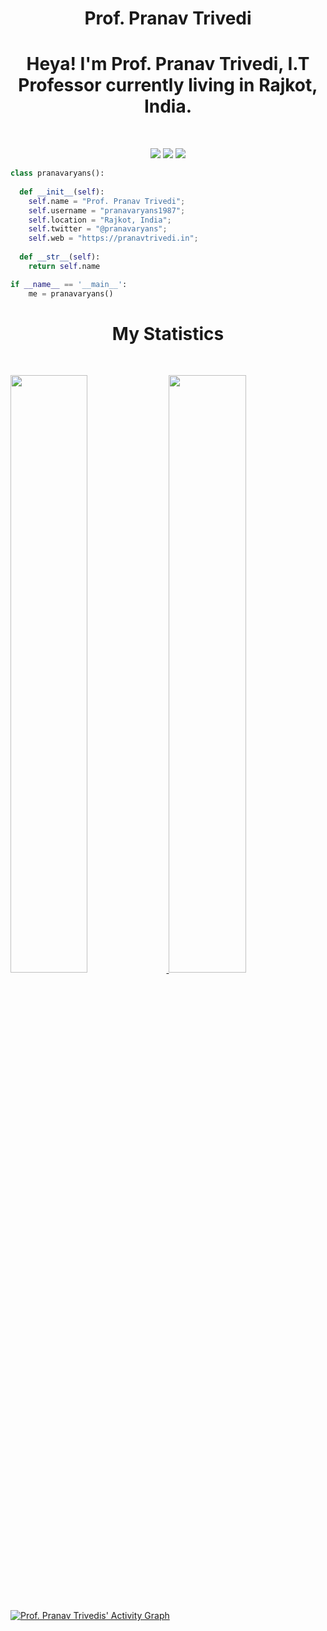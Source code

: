 <h1 align="center">
  <b>Prof. Pranav Trivedi</b>
</h1>

<h1 align="center">Heya! I'm Prof. Pranav Trivedi, I.T Professor currently living in Rajkot, India.</h1>

<br>

<p>
<div align="center">
  <img src="https://img.shields.io/badge/-HTML-c58545?style=for-the-badge&logo=html5&logoColor=c58545&labelColor=282828">
  <img src="https://img.shields.io/badge/-CSS-d1a01f?style=for-the-badge&logo=css3&logoColor=d1a01f&labelColor=282828">
  <img src="https://img.shields.io/badge/-Python-98b982?style=for-the-badge&logo=python&logoColor=98b982&labelColor=282828">
</div>
</p>

```python
class pranavaryans():
    
  def __init__(self):
    self.name = "Prof. Pranav Trivedi";
    self.username = "pranavaryans1987";
    self.location = "Rajkot, India";
    self.twitter = "@pranavaryans";
    self.web = "https://pranavtrivedi.in";
  
  def __str__(self):
    return self.name

if __name__ == '__main__':
    me = pranavaryans()
```

<h1 align="center">My Statistics</h1>

<br/>
<p align="left">
  <a href="https://pranavtrivedi.in/">
  <img width="49.5%" src="https://github-readme-stats.vercel.app/api?username=pranavaryans1987&show_icons=true&theme=gruvbox&hide_border=true" />
    <img width="49.5%" src="https://github-readme-streak-stats.herokuapp.com/?user=pranavaryans1987&theme=gruvbox&hide_border=true" />
  </a>
</p>
<br>

[![Prof. Pranav Trivedis' Activity Graph](https://activity-graph.herokuapp.com/graph?username=pranavaryans1987&custom_title=Pranav%20Trivedi's%20Contribution%20Graph&theme=gruvbox&bg_color=282828&hide_border=true&line=d1a01f&point=c58545)](https://pranavtrivedi.in)
